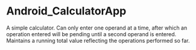 # Android_CalculatorApp

A simple calculator. Can only enter one operand at a time, after which an operation entered will be pending until a second operand is entered. Maintains a running total value reflecting the operations performed so far. 
